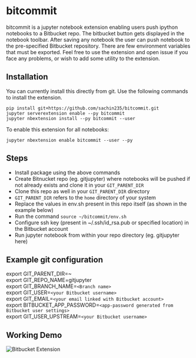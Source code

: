 # bitcommit

bitcommit is a jupyter notebook extension enabling users push ipython notebooks to a Bitbucket repo.
The bitbucket button gets displayed in the notebook toolbar. After saving any notebook
the user can push notebook to the pre-specified Bitbucket repository. There are few
environment variables that must be exported. 
Feel free to use the extension and open issue if you face any problems, or wish to add some utility to the extension.

## Installation

You can currently install this directly from git. 
Use the following commands to install the extension.

```
pip install git+https://github.com/sachin235/bitcommit.git
jupyter serverextension enable --py bitcommit
jupyter nbextension install --py bitcommit --user

```

To enable this extension for all notebooks:

```
jupyter nbextension enable bitcommit --user --py 

```


## Steps

* Install package using the above commands
* Create Bitnucket repo (eg. gitjupyter) where notebooks will be pushed if not already exists and clone it in your `GIT_PARENT_DIR`
* Clone this repo as well in your `GIT_PARENT_DIR` directory
* `GIT_PARENT_DIR` refers to the `home` directory of your system
* Replace the values in env.sh present in this repo itself (as shown in the example below)
* Run the command `source ~/bitcommit/env.sh`
* Configure ssh key (present in ~/.ssh/id_rsa.pub or specified location) in the Bitbucket account
* Run jupyter notebook from within your repo directory (eg. gitjupyter here)


## Example git configuration
export GIT_PARENT_DIR=~ <br />
export GIT_REPO_NAME=gitjupyter <br />
export GIT_BRANCH_NAME=`<Branch name>` <br />
export GIT_USER=`<your Bitbucket username>` <br />
export GIT_EMAIL=`<your email linked with Bitbucket account>` <br />
export BITBUCKET_APP_PASSWORD=`<app-password generated from Bitbucket user settings>` <br />
export GIT_USER_UPSTREAM=`<your Bitbucket username>` <br />


## Working Demo

![Bitbucket Extension](https://user-images.githubusercontent.com/32926581/84199488-e4f72180-aac2-11ea-975f-706482b662ac.gif)

